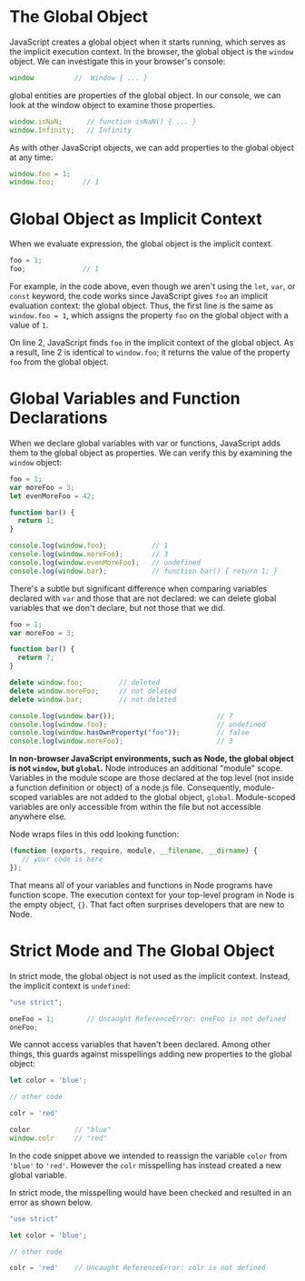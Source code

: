 # The Global Object
JavaScript creates a global object when it starts running, which serves as the implicit execution context. In the browser, the global object is the `window` object. We can investigate this in your browser's console:
```js
window          //  Window { ... }
```

global entities are properties of the global object. In our console, we can look at the window object to examine those properties.
```js
window.isNaN;      // function isNaN() { ... }
window.Infinity;   // Infinity
```

As with other JavaScript objects, we can add properties to the global object at any time:
```js
window.foo = 1;
window.foo;       // 1
```

# Global Object as Implicit Context
When we evaluate expression, the global object is the implicit context.

```js
foo = 1;
foo;              // 1
```
For example, in the code above, even though we aren't using the `let`, `var`, or `const` keyword, the code works since JavaScript gives `foo` an implicit evaluation context: the global object. Thus, the first line is the same as `window.foo = 1`, which assigns the property `foo` on the global object with a value of `1`.

On line 2, JavaScript finds `foo` in the implicit context of the global object. As a result, line 2 is identical to `window.foo`; it returns the value of the property `foo` from the global object.

# Global Variables and Function Declarations
When we declare global variables with var or functions, JavaScript adds them to the global object as properties. We can verify this by examining the `window` object:
```js
foo = 1;
var moreFoo = 3;
let evenMoreFoo = 42;

function bar() {
  return 1;
}

console.log(window.foo);           // 1
console.log(window.moreFoo);       // 3
console.log(window.evenMoreFoo);   // undefined
console.log(window.bar);           // function bar() { return 1; }
```

There's a subtle but significant difference when comparing variables declared with `var` and those that are not declared: we can delete global variables that we don't declare, but not those that we did.
```js
foo = 1;
var moreFoo = 3;

function bar() {
  return 7;
}

delete window.foo;         // deleted
delete window.moreFoo;     // not deleted
delete window.bar;         // not deleted

console.log(window.bar());                         // 7
console.log(window.foo);                           // undefined
console.log(window.hasOwnProperty("foo"));         // false
console.log(window.moreFoo);                       // 3
```

**In non-browser JavaScript environments, such as Node, the global object is not `window`, but `global`.**
Node introduces an additional "module" scope. Variables in the module scope are those declared at the top level (not inside a function definition or object) of a node.js file. Consequently, module-scoped variables are not added to the global object, `global`. Module-scoped variables are only accessible from within the file but not accessible anywhere else. 

Node wraps files in this odd looking function:
```js
(function (exports, require, module, __filename, __dirname) {
   // your code is here
});
```
That means all of your variables and functions in Node programs have function scope. The execution context for your top-level program in Node is the empty object, `{}`. That fact often surprises developers that are new to Node.

# Strict Mode and The Global Object
In strict mode, the global object is not used as the implicit context. Instead, the implicit context is `undefined`:
```js
"use strict";

oneFoo = 1;        // Uncaught ReferenceError: oneFoo is not defined
oneFoo;
```
We cannot access variables that haven't been declared. Among other things, this guards against misspellings adding new properties to the global object:
```js
let color = 'blue';

// other code

colr = 'red'

color           // "blue"
window.colr     // "red"
```
In the code snippet above we intended to reassign the variable `color` from `'blue'` to `'red'`. However the `colr` misspelling has instead created a new global variable.

In strict mode, the misspelling would have been checked and resulted in an error as shown below.
```js
"use strict"

let color = 'blue';

// other code

colr = 'red'    // Uncaught ReferenceError: colr is not defined
```